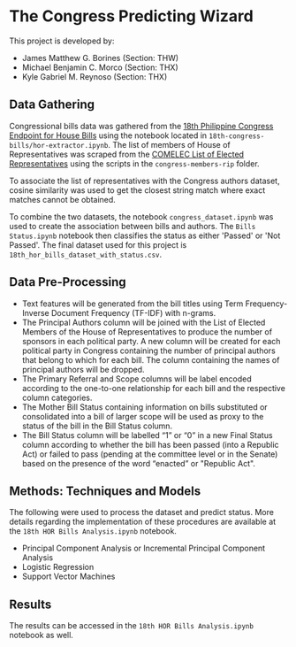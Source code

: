 # The Congress Predicting Wizard
This project is developed by: 
- James Matthew G. Borines (Section: THW)
- Michael Benjamin C. Morco (Section: THX)
- Kyle Gabriel M. Reynoso (Section: THX)

## Data Gathering
Congressional bills data was gathered from the [18th Philippine Congress Endpoint for House Bills](https://www.congress.gov.ph/legisdocs/?v=bills) using the notebook located in `18th-congress-bills/hor-extractor.ipynb`.
The list of members of House of Representatives was scraped from the [COMELEC List of Elected Representatives](https://comelec.gov.ph/php-tpls-attachments/2019NLE/ElectionResults/2019NLE_LIst_of_Elected_House_of_Rep_Candidates.pdf) using the scripts in the `congress-members-rip` folder.

To associate the list of representatives with the Congress authors dataset, cosine similarity was used to get the closest string match where exact matches cannot be obtained.

To combine the two datasets, the notebook `congress_dataset.ipynb` was used to create the association between bills and authors. The `Bills Status.ipynb` notebook then classifies the status as either 'Passed' or 'Not Passed'. The final dataset used for this project is `18th_hor_bills_dataset_with_status.csv`.

## Data Pre-Processing
- Text features will be generated from the bill titles using Term Frequency-Inverse Document Frequency (TF-IDF) with n-grams.
- The Principal Authors column will be joined with the List of Elected Members of the House of Representatives to produce the number of sponsors in each political party. A new column will be created for each political party in Congress containing the number of principal authors that belong to which for each bill. The column containing the names of principal authors will be dropped.
- The Primary Referral and Scope columns will be label encoded according to the one-to-one relationship for each bill and the respective column categories.
- The Mother Bill Status containing information on bills substituted or consolidated into a bill of larger scope will be used as proxy to the status of the bill in the Bill Status column.
- The Bill Status column will be labelled “1” or “0” in a new Final Status column according to whether the bill has been passed (into a Republic Act) or failed to pass (pending at the committee level or in the Senate) based on the presence of the word “enacted” or "Republic Act".

## Methods: Techniques and Models
The following were used to process the dataset and predict status. More details regarding the implementation of these procedures are available at the `18th HOR Bills Analysis.ipynb` notebook.
- Principal Component Analysis or Incremental Principal Component Analysis
- Logistic Regression
- Support Vector Machines

## Results
The results can be accessed in the `18th HOR Bills Analysis.ipynb` notebook as well.
